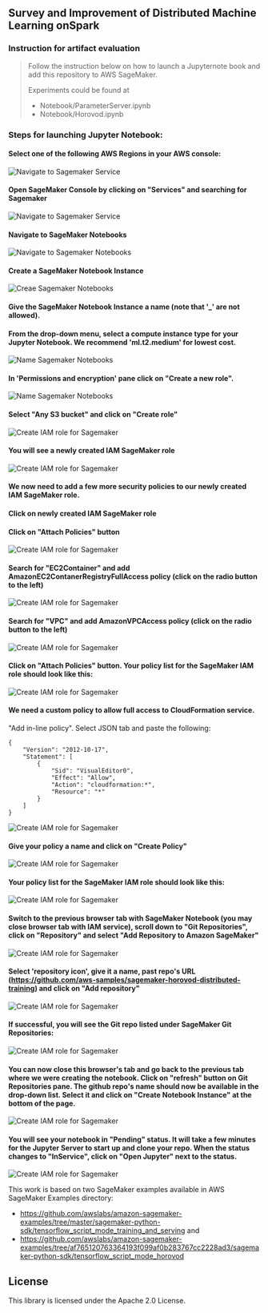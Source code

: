 ## Survey and Improvement of Distributed Machine Learning onSpark

### Instruction for artifact evaluation
>Follow the instruction below on how to launch a Jupyternote book and add this repository to AWS SageMaker.
>
>Experiments could be found at 
>
>- Notebook/ParameterServer.ipynb
>- Notebook/Horovod.ipynb


### Steps for launching Jupyter Notebook:

#### Select one of the following AWS Regions in your AWS console:
![Navigate to Sagemaker Service](/images/image-20.png)


#### Open SageMaker Console by clicking on "Services" and searching for Sagemaker
![Navigate to Sagemaker Service](/images/image-1.png)



#### Navigate to SageMaker Notebooks
![Navigate to Sagemaker Notebooks](/images/image-2.png)



#### Create a SageMaker Notebook Instance
![Creae Sagemaker Notebooks](/images/image-3.png)


#### Give the SageMaker Notebook Instance a name (note that '_' are not allowed). 
#### From the drop-down menu, select a compute instance type for your Jupyter Notebook. We recommend 'ml.t2.medium' for lowest cost.
![Name Sagemaker Notebooks](/images/image-21.png)

#### In 'Permissions and encryption' pane click on "Create a new role".
![Name Sagemaker Notebooks](/images/image-4.png)

#### Select "Any S3 bucket" and click on "Create role"
![Create IAM role for Sagemaker](/images/image-5.png)

#### You will see a newly created IAM SageMaker role
![Create IAM role for Sagemaker](/images/image-6.png)

#### We now need to add a few more security policies to our newly created IAM SageMaker role.

#### Click on newly created IAM SageMaker role

#### Click on "Attach Policies" button
![Create IAM role for Sagemaker](/images/image-22.png)

#### Search for "EC2Container" and add AmazonEC2ContanerRegistryFullAccess policy (click on the radio button to the left)
![Create IAM role for Sagemaker](/images/image-7.png)



#### Search for "VPC" and add AmazonVPCAccess policy (click on the radio button to the left)
![Create IAM role for Sagemaker](/images/image-8.png)



#### Click on "Attach Policies" button. Your policy list for the SageMaker IAM role should look like this:
![Create IAM role for Sagemaker](/images/image-9.png)



#### We need a custom policy to allow full access to CloudFormation service. 
"Add in-line policy". Select JSON tab and paste the following:

```
{
    "Version": "2012-10-17",
    "Statement": [
        {
            "Sid": "VisualEditor0",
            "Effect": "Allow",
            "Action": "cloudformation:*",
            "Resource": "*"
        }
    ]
}
```


![Create IAM role for Sagemaker](/images/image-10.png)

#### Give your policy a name and click on "Create Policy"
![Create IAM role for Sagemaker](/images/image-11.png)



#### Your policy list for the SageMaker IAM role should look like this:
![Create IAM role for Sagemaker](/images/image-12.png)



#### Switch to the previous browser tab with SageMaker Notebook (you may close browser tab with IAM service), scroll down to "Git Repositories", click on "Repository" and select "Add Repository to Amazon SageMaker"
![Create IAM role for Sagemaker](/images/image-13.png)



#### Select 'repository icon', give it a name, past repo's URL (https://github.com/aws-samples/sagemaker-horovod-distributed-training) and click on "Add repository"
![Create IAM role for Sagemaker](/images/image-14.png)



#### If successful, you will see the Git repo listed under SageMaker Git Repositories:
![Create IAM role for Sagemaker](/images/image-15.png)


#### You can now close this browser's tab and go back to the previous tab where we were creating the notebook. Click on "refresh" button on Git Repositories pane. The github repo's name should now be available in the drop-down list. Select it and click on "Create Notebook Instance" at the bottom of the page.
![Create IAM role for Sagemaker](/images/image-16.png)



#### You will see your notebook in "Pending" status. It will take a few minutes for the Jupyter Server to start up and clone your repo. When the status changes to "InService", click on "Open Jupyter" next to the status.
![Create IAM role for Sagemaker](/images/image-17.png)

 

This work is based on two SageMaker examples available in AWS SageMaker Examples directory:
- https://github.com/awslabs/amazon-sagemaker-examples/tree/master/sagemaker-python-sdk/tensorflow_script_mode_training_and_serving
and
- https://github.com/awslabs/amazon-sagemaker-examples/tree/af765120763364193f099af0b283767cc2228ad3/sagemaker-python-sdk/tensorflow_script_mode_horovod


## License

This library is licensed under the Apache 2.0 License. 

